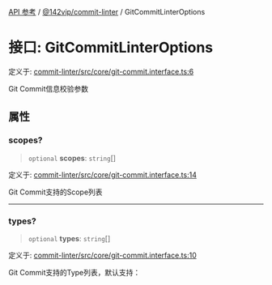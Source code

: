 [API 参考](../wiki/Home) / [@142vip/commit-linter](../wiki/@142vip.commit-linter) / GitCommitLinterOptions

# 接口: GitCommitLinterOptions

定义于: [commit-linter/src/core/git-commit.interface.ts:6](https://github.com/142vip/core-x/blob/5281e59d2cdd2de59e1ea761d17ed7fe118d1e60/packages/commit-linter/src/core/git-commit.interface.ts#L6)

Git Commit信息校验参数

## 属性

### scopes?

> `optional` **scopes**: `string`\[]

定义于: [commit-linter/src/core/git-commit.interface.ts:14](https://github.com/142vip/core-x/blob/5281e59d2cdd2de59e1ea761d17ed7fe118d1e60/packages/commit-linter/src/core/git-commit.interface.ts#L14)

Git Commit支持的Scope列表

***

### types?

> `optional` **types**: `string`\[]

定义于: [commit-linter/src/core/git-commit.interface.ts:10](https://github.com/142vip/core-x/blob/5281e59d2cdd2de59e1ea761d17ed7fe118d1e60/packages/commit-linter/src/core/git-commit.interface.ts#L10)

Git Commit支持的Type列表，默认支持：
